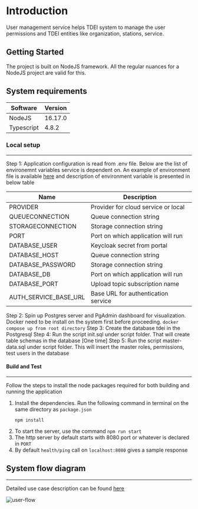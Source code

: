 # Introduction 
User management service helps TDEI system to manage the user permissions and TDEI entities like organization, stations, service.

## Getting Started
The project is built on NodeJS framework. All the regular nuances for a NodeJS project are valid for this.

## System requirements
| Software | Version|
|----|---|
| NodeJS | 16.17.0|
| Typescript | 4.8.2 |

### Local setup
---

Step 1: Application configuration is read from .env file. Below are the list of environemnt variables service is dependent on. An example of environment file is available [here](./env.example) and description of environment variable is presented in below table

|Name| Description |  
|--|--|  
|PROVIDER | Provider for cloud service or local |
|QUEUECONNECTION | Queue connection string |
|STORAGECONNECTION | Storage connection string|
|PORT |Port on which application will run|
|DATABASE_USER | Keycloak secret from portal |  
|DATABASE_HOST | Queue connection string |  
|DATABASE_PASSWORD | Storage connection string|  
|DATABASE_DB |Port on which application will run|  
|DATABASE_PORT | Upload topic subscription name|  
|AUTH_SERVICE_BASE_URL | Base URL for authentication service |

Step 2: Spin up Postgres server and PgAdmin dashboard for visualization. Docker need to be install on the system first before proceeding.
```docker compose up from root directory```
Step 3: Create the database tdei in the Postgresql
Step 4: Run the script init.sql under script folder. That will create table schemas in the database [One time]
Step 5: Run the script master-data.sql under script folder. This will insert the master roles, permissions, test users in the database

#### Build and Test
---

Follow the steps to install the node packages required for both building and running the application

1. Install the dependencies. Run the following command in terminal on the same directory as `package.json`
    ```shell
    npm install
    ```
2. To start the server, use the command `npm run start`
3. The http server by default starts with 8080 port or whatever is declared in `PORT`
4. By default `health/ping` call on `localhost:8080` gives a sample response


## System flow diagram
---

Detailed use case description can be found [here](https://github.com/TaskarCenterAtUW/TDEI-internaldocs/blob/master/adr/user-management-flow.md)

![user-flow](./src/assets/user-management-flow.jpg)


